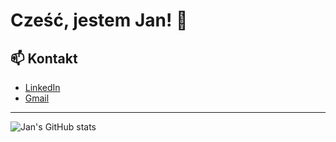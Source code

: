 # Cześć, jestem Jan! 👋

## 📫 Kontakt
- [LinkedIn](https://linkedin.com/in/twojprofil)
- [Gmail](janhahn00@gmail.com)

---

![Jan's GitHub stats](https://github-readme-stats.vercel.app/api?username=JanHahn&show_icons=true&theme=radical)
